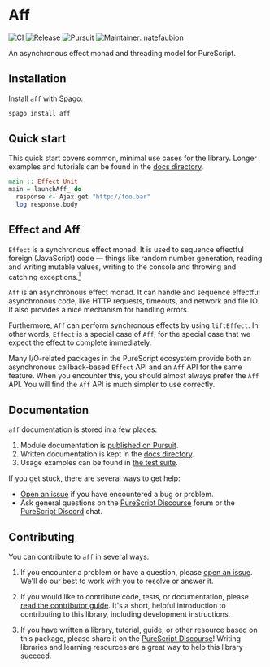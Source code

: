 # Aff

[![CI](https://github.com/purescript-contrib/purescript-aff/workflows/CI/badge.svg?branch=main)](https://github.com/purescript-contrib/purescript-aff/actions?query=workflow%3ACI+branch%3Amain)
[![Release](https://img.shields.io/github/release/purescript-contrib/purescript-aff.svg)](https://github.com/purescript-contrib/purescript-aff/releases)
[![Pursuit](https://pursuit.purescript.org/packages/purescript-aff/badge)](https://pursuit.purescript.org/packages/purescript-aff)
[![Maintainer: natefaubion](https://img.shields.io/badge/maintainer-natefaubion-teal.svg)](https://github.com/natefaubion)

An asynchronous effect monad and threading model for PureScript.

## Installation

Install `aff` with [Spago](https://github.com/purescript/spago):

```sh
spago install aff
```

## Quick start

This quick start covers common, minimal use cases for the library. Longer examples and tutorials can be found in the [docs directory](./docs).

```purescript
main :: Effect Unit
main = launchAff_ do
  response <- Ajax.get "http://foo.bar"
  log response.body
```

## Effect and Aff

`Effect` is a synchronous effect monad. It is used to sequence effectful foreign (JavaScript) code — things like random number generation, reading and writing mutable values, writing to the console and throwing and catching exceptions.[<sup>1</sup>](https://stackoverflow.com/questions/37661391/what-are-eff-and-aff)

`Aff` is an asynchronous effect monad. It can handle and sequence effectful asynchronous code, like HTTP requests, timeouts, and network and file IO. 
It also provides a nice mechanism for handling errors.

Furthermore, `Aff` can perform synchronous effects by using `liftEffect`. In other words, `Effect` is a special case of `Aff`, for the special case that we expect the effect to complete immediately.

Many I/O-related packages in the PureScript ecosystem provide both an asynchronous callback-based `Effect` API and an `Aff` API for the same feature. When you encounter this, you should almost always prefer the `Aff` API. You will find the `Aff` API is much simpler to use correctly. 

## Documentation

`aff` documentation is stored in a few places:

1. Module documentation is [published on Pursuit](https://pursuit.purescript.org/packages/purescript-aff).
2. Written documentation is kept in the [docs directory](./docs).
3. Usage examples can be found in [the test suite](./test).

If you get stuck, there are several ways to get help:

- [Open an issue](https://github.com/purescript-contrib/purescript-aff/issues) if you have encountered a bug or problem.
- Ask general questions on the [PureScript Discourse](https://discourse.purescript.org) forum or the [PureScript Discord](https://purescript.org/chat) chat.

## Contributing

You can contribute to `aff` in several ways:

1. If you encounter a problem or have a question, please [open an issue](https://github.com/purescript-contrib/purescript-aff/issues). We'll do our best to work with you to resolve or answer it.

2. If you would like to contribute code, tests, or documentation, please [read the contributor guide](./CONTRIBUTING.md). It's a short, helpful introduction to contributing to this library, including development instructions.

3. If you have written a library, tutorial, guide, or other resource based on this package, please share it on the [PureScript Discourse](https://discourse.purescript.org)! Writing libraries and learning resources are a great way to help this library succeed.
